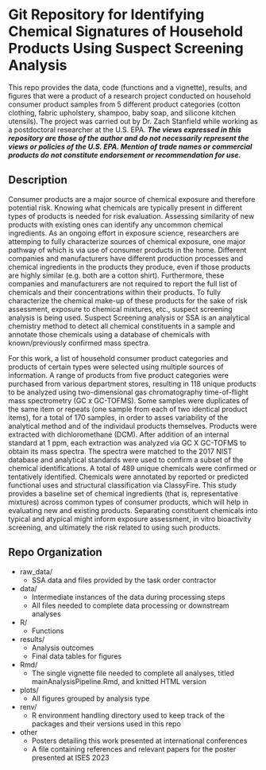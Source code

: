 # Git Repository for Identifying Chemical Signatures of Household Products Using Suspect Screening Analysis

This repo provides the data, code (functions and a vignette), results, and figures that were a product of a research project conducted on household consumer product samples from 5 different product categories (cotton clothing, fabric upholstery, shampoo, baby soap, and silicone kitchen utensils).  The project was carried out by Dr. Zach Stanfield while working as a postdoctoral researcher at the U.S. EPA.  **_The views expressed in this repository are those of the author and do not necessarily represent the views or policies of the U.S. EPA.  Mention of trade names or commercial products do not constitute endorsement or recommendation for use._**

## Description
Consumer products are a major source of chemical exposure and therefore potential risk. Knowing what chemicals are typically present in different types of products is needed for risk evaluation. 
 Assessing similarity of new products with existing ones can identify any uncommon chemical ingredients.  As an ongoing effort in exposure science, researchers are attemping to fully characterize sources of chemical exposure, one major pathway of which is via use of consumer products in the home.  Different companies and manufacturers have different production processes and chemical ingredients in the products they produce, even if those products are highly similar (e.g. both are a cotton shirt).  Furthermore, these companies and manufacturers are not required to report the full list of chemicals and their concentrations within their products.  To fully characterize the chemical make-up of these products for the sake of risk assessment, exposure to chemical mixtures, etc., suspect screening analysis is being used.  Suspect Screening analysis or SSA is an analytical chemistry method to detect all chemical constituents in a sample and annotate those chemicals using a database of chemicals with known/previously confirmed mass spectra.  
 
For this work, a list of household consumer product categories and products of certain types were selected using multiple sources of information.  A range of products from five product categories were purchased from  various department stores, resulting in 118 unique products to be analyzed using two-dimensional gas chromatography time-of-flight mass spectrometry (GC x GC-TOFMS).  Some samples were duplicates of the same item or repeats (one sample from each of two identical product items), for a total of 170 samples, in order to asses variability of the analytical method and of the individaul products themselves.  Products were extracted with dichloromethane (DCM). After addition of an internal standard at 1 ppm, each extraction was analyzed via GC X GC-TOFMS to obtain its mass spectra. The spectra were matched to the 2017 NIST database and analytical standards were used to confirm a subset of the chemical identifications.  A total of 489 unique chemicals were confirmed or tentatively identified. Chemicals were annotated by reported or predicted functional uses and structural classification via ClassyFire. This study provides a baseline set of chemical ingredients (that is, representative mixtures) across common types of consumer products, which will help in evaluating new and existing products. Separating constituent chemicals into typical and atypical might inform exposure assessment, in vitro bioactivity screening, and ultimately the risk related to using such products.

## Repo Organization
* raw_data/
  + SSA data and files provided by the task order contractor   
* data/
  + Intermediate instances of the data during processing steps
  + All files needed to complete data processing or downstream analyses
* R/
  + Functions
* results/
  + Analysis outcomes
  + Final data tables for figures
* Rmd/
  + The single vignette file needed to complete all analyses, titled mainAnalysisPipeline.Rmd, and knitted HTML version
* plots/
  + All figures grouped by analysis type
* renv/
  + R environment handling directory used to keep track of the packages and their versions used in this repo
* other
  + Posters detailing this work presented at international conferences
  + A file containing references and relevant papers for the poster presented at ISES 2023
 

